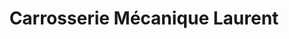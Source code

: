 ---
title: "Carrosserie Mécanique Laurent"
url: /orange/carrosserie-mecanique-laurent/
shop: réparation de voitures
---